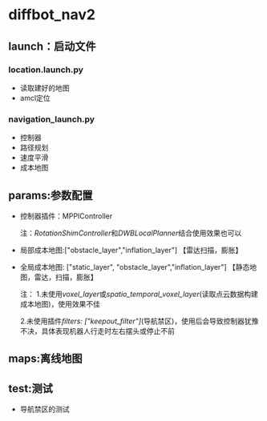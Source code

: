 # diffbot_nav2

## launch：启动文件

### location.launch.py

- 读取建好的地图
- amcl定位

### navigation_launch.py

- 控制器
- 路径规划
- 速度平滑
- 成本地图

## params:参数配置

- 控制器插件：MPPIController

  注：*RotationShimController*和*DWBLocalPlanner*结合使用效果也可以

- 局部成本地图:["obstacle_layer","inflation_layer"] 【雷达扫描，膨胀】

- 全局成本地图: ["static_layer", "obstacle_layer","inflation_layer"] 【静态地图，雷达，扫描，膨胀】

  注：
  1.未使用*voxel_layer*或*spatio_temporal_voxel_layer*(读取点云数据构建成本地图)，使用效果不佳

  2.未使用插件*filters: ["keepout_filter"]*(导航禁区)，使用后会导致控制器犹豫不决，具体表现机器人行走时左右摆头或停止不前

## maps:离线地图

## test:测试

- 导航禁区的测试